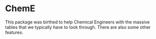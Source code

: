 # ChemE
This package was birthed to help Chemical Engineers with the massive tables that we typically have to look through. There are also some other features.

